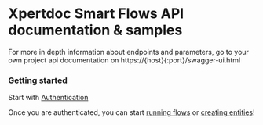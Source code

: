 # Xpertdoc Smart Flows API documentation & samples

For more in depth information about endpoints and parameters,
go to your own project api documentation on https://{host}{:port}/swagger-ui.html

### Getting started

Start with [Authentication](/1.%20Authentication/Authentication.md)

Once you are authenticated, you can start [running flows](/2.%20Flow%20runs/a.%20Running%20flows.md) 
or [creating entities](/3.%20Smart%20Flows%20Entities/1.%20CRUD.md)!